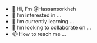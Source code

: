 - 👋 Hi, I’m @Hassansorkheh
- 👀 I’m interested in ...
- 🌱 I’m currently learning ...
- 💞️ I’m looking to collaborate on ...
- 📫 How to reach me ...

<!---
Hassansorkheh/Hassansorkheh is a ✨ special ✨ repository because its `README.md` (this file) appears on your GitHub profile.
You can click the Preview link to take a look at your changes.
--->

